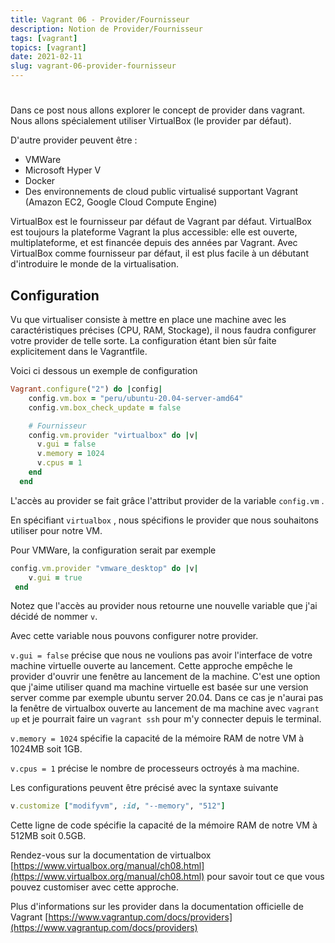 ```yaml
---
title: Vagrant 06 - Provider/Fournisseur
description: Notion de Provider/Fournisseur
tags: [vagrant]
topics: [vagrant]
date: 2021-02-11
slug: vagrant-06-provider-fournisseur
---
```


#

Dans ce post nous allons explorer le concept de provider dans vagrant. Nous allons spécialement utiliser VirtualBox (le provider par défaut).

D'autre provider peuvent être :

- VMWare
- Microsoft Hyper V
- Docker
- Des environnements de cloud public virtualisé supportant Vagrant (Amazon EC2, Google Cloud Compute Engine)

VirtualBox est le fournisseur par défaut de Vagrant par défaut. VirtualBox est toujours la plateforme Vagrant la plus accessible: elle est ouverte, multiplateforme, et est financée depuis des années par Vagrant. Avec VirtualBox comme fournisseur par défaut, il est plus facile à un débutant d'introduire le monde de la virtualisation.

## Configuration

Vu que virtualiser consiste à mettre en place une machine avec les caractéristiques précises (CPU, RAM, Stockage), il nous faudra configurer votre provider de telle sorte. La configuration étant bien sûr faite explicitement dans le Vagrantfile.

Voici ci dessous un exemple de configuration

```ruby
Vagrant.configure("2") do |config|
    config.vm.box = "peru/ubuntu-20.04-server-amd64"
    config.vm.box_check_update = false

    # Fournisseur
    config.vm.provider "virtualbox" do |v|
      v.gui = false
      v.memory = 1024
      v.cpus = 1
    end
  end
```

L'accès au provider se fait grâce l'attribut provider de la variable `config.vm` .

En spécifiant `virtualbox` , nous spécifions le provider que nous souhaitons utiliser pour notre VM.

Pour VMWare, la configuration serait par exemple

```ruby
config.vm.provider "vmware_desktop" do |v|
    v.gui = true
 end
```

Notez que l'accès au provider nous retourne une nouvelle variable que j'ai décidé de nommer `v`.

Avec cette variable nous pouvons configurer notre provider.

`v.gui = false` précise que nous ne voulions pas avoir l'interface de votre machine virtuelle ouverte au lancement. Cette approche empêche le provider d'ouvrir une fenêtre au lancement de la machine. C'est une option que j'aime utiliser quand ma machine virtuelle est basée sur une version server comme par exemple ubuntu server 20.04. Dans ce cas je n'aurai pas la fenêtre de virtualbox ouverte au lancement de ma machine avec `vagrant up` et je pourrait faire un `vagrant ssh` pour m'y connecter depuis le terminal.

`v.memory = 1024` spécifie la capacité de la mémoire RAM de notre VM à 1024MB soit 1GB.

`v.cpus = 1` précise le nombre de processeurs octroyés à ma machine.

Les configurations peuvent être précisé avec la syntaxe suivante

```ruby
v.customize ["modifyvm", :id, "--memory", "512"]
```

Cette ligne de code spécifie la capacité de la mémoire RAM de notre VM à 512MB soit 0.5GB.

Rendez-vous sur la documentation de virtualbox [https://www.virtualbox.org/manual/ch08.html](https://www.virtualbox.org/manual/ch08.html) pour savoir tout ce que vous pouvez customiser avec cette approche.

Plus d'informations sur les provider dans la documentation officielle de Vagrant [https://www.vagrantup.com/docs/providers](https://www.vagrantup.com/docs/providers)
